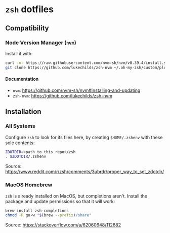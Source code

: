 # `zsh` dotfiles

## Compatibility

### Node Version Manager (`nvm`)

Install it with:

```sh
curl -o- https://raw.githubusercontent.com/nvm-sh/nvm/v0.39.4/install.sh | bash
git clone https://github.com/lukechilds/zsh-nvm ~/.oh-my-zsh/custom/plugins/zsh-nvm
```

#### Documentation

- `nvm`: <https://github.com/nvm-sh/nvm#installing-and-updating>
- `zsh-nvm`: <https://github.com/lukechilds/zsh-nvm>

## Installation

### All Systems

Configure `zsh` to look for its files here, by creating `$HOME/.zshenv` with these sole contents:

```sh
ZDOTDIR=<path to this repo>/zsh
. $ZDOTDIR/.zshenv
```

Source: <https://www.reddit.com/r/zsh/comments/3ubrdr/proper_way_to_set_zdotdir/>

### MacOS Homebrew

`zsh` is already installed on MacOS, but completions aren't.  Install the package and update
permissions so that it will work:

```sh
brew install zsh-completions
chmod -R go-w "$(brew --prefix)/share"
```

Source: <https://stackoverflow.com/a/62060648/112682>

